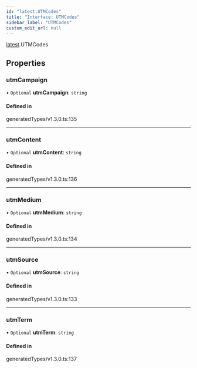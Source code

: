 ```yaml
---
id: "latest.UTMCodes"
title: "Interface: UTMCodes"
sidebar_label: "UTMCodes"
custom_edit_url: null
---
```


[latest](../namespaces/latest.md).UTMCodes

## Properties

### utmCampaign

• `Optional` **utmCampaign**: `string`

#### Defined in

generatedTypes/v1.3.0.ts:135

___

### utmContent

• `Optional` **utmContent**: `string`

#### Defined in

generatedTypes/v1.3.0.ts:136

___

### utmMedium

• `Optional` **utmMedium**: `string`

#### Defined in

generatedTypes/v1.3.0.ts:134

___

### utmSource

• `Optional` **utmSource**: `string`

#### Defined in

generatedTypes/v1.3.0.ts:133

___

### utmTerm

• `Optional` **utmTerm**: `string`

#### Defined in

generatedTypes/v1.3.0.ts:137
